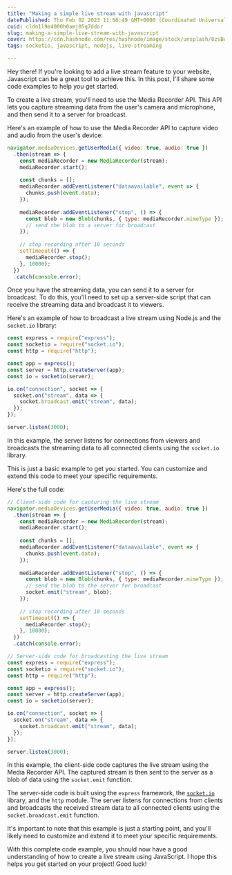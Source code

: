 ```yaml
---
title: "Making a simple live stream with javascript"
datePublished: Thu Feb 02 2023 11:56:49 GMT+0000 (Coordinated Universal Time)
cuid: cldn1l9e4000h0amj05q7ddor
slug: making-a-simple-live-stream-with-javascript
cover: https://cdn.hashnode.com/res/hashnode/image/stock/unsplash/8zsBofKrhP8/upload/949b3bbbeec216df7448a84e2b9d4989.jpeg
tags: socketio, javascript, nodejs, live-streaming

---
```


Hey there! If you're looking to add a live stream feature to your website, Javascript can be a great tool to achieve this. In this post, I'll share some code examples to help you get started.

To create a live stream, you'll need to use the Media Recorder API. This API lets you capture streaming data from the user's camera and microphone, and then send it to a server for broadcast.

Here's an example of how to use the Media Recorder API to capture video and audio from the user's device:

```javascript
navigator.mediaDevices.getUserMedia({ video: true, audio: true })
  .then(stream => {
    const mediaRecorder = new MediaRecorder(stream);
    mediaRecorder.start();
  
    const chunks = [];
    mediaRecorder.addEventListener("dataavailable", event => {
      chunks.push(event.data);
    });
  
    mediaRecorder.addEventListener("stop", () => {
      const blob = new Blob(chunks, { type: mediaRecorder.mimeType });
      // send the blob to a server for broadcast
    });
  
    // stop recording after 10 seconds
    setTimeout(() => {
      mediaRecorder.stop();
    }, 10000);
  })
  .catch(console.error);
```

Once you have the streaming data, you can send it to a server for broadcast. To do this, you'll need to set up a server-side script that can receive the streaming data and broadcast it to viewers.

Here's an example of how to broadcast a live stream using Node.js and the `socket.io` library:

```javascript
const express = require("express");
const socketio = require("socket.io");
const http = require("http");

const app = express();
const server = http.createServer(app);
const io = socketio(server);

io.on("connection", socket => {
  socket.on("stream", data => {
    socket.broadcast.emit("stream", data);
  });
});

server.listen(3000);
```

In this example, the server listens for connections from viewers and broadcasts the streaming data to all connected clients using the `socket.io` library.

This is just a basic example to get you started. You can customize and extend this code to meet your specific requirements.

Here's the full code:

```javascript
// Client-side code for capturing the live stream
navigator.mediaDevices.getUserMedia({ video: true, audio: true })
  .then(stream => {
    const mediaRecorder = new MediaRecorder(stream);
    mediaRecorder.start();
  
    const chunks = [];
    mediaRecorder.addEventListener("dataavailable", event => {
      chunks.push(event.data);
    });
  
    mediaRecorder.addEventListener("stop", () => {
      const blob = new Blob(chunks, { type: mediaRecorder.mimeType });
      // send the blob to the server for broadcast
      socket.emit("stream", blob);
    });
  
    // stop recording after 10 seconds
    setTimeout(() => {
      mediaRecorder.stop();
    }, 10000);
  })
  .catch(console.error);
```

```javascript
// Server-side code for broadcasting the live stream
const express = require("express");
const socketio = require("socket.io");
const http = require("http");

const app = express();
const server = http.createServer(app);
const io = socketio(server);

io.on("connection", socket => {
  socket.on("stream", data => {
    socket.broadcast.emit("stream", data);
  });
});

server.listen(3000);
```

In this example, the client-side code captures the live stream using the Media Recorder API. The captured stream is then sent to the server as a blob of data using the `socket.emit` function.

The server-side code is built using the `express` framework, the [`socket.io`](http://socket.io) library, and the `http` module. The server listens for connections from clients and broadcasts the received stream data to all connected clients using the `socket.broadcast.emit` function.

It's important to note that this example is just a starting point, and you'll likely need to customize and extend it to meet your specific requirements.

With this complete code example, you should now have a good understanding of how to create a live stream using JavaScript. I hope this helps you get started on your project! Good luck!